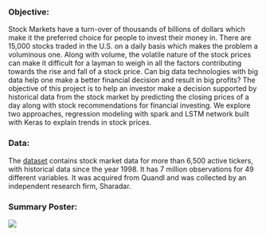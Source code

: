 ### Objective:
Stock Markets have a turn-over of thousands of billions of dollars which make it the preferred choice for people to invest their money in. There are 15,000 stocks traded in the U.S. on a daily basis which makes the problem a voluminous one. Along with volume, the volatile nature of the stock prices can make it difficult for a layman to weigh in all the factors contributing towards the rise and fall of a stock price. 
Can big data technologies with big data help one make a better financial decision and result in big profits? The objective of this project is to help an investor make a decision supported by historical data from the stock market by predicting the closing prices of a day along with stock recommendations for financial investing. We explore two approaches, regression modeling with spark and LSTM network built with Keras to explain trends in stock prices. 

### Data:
The [dataset](https://www.quandl.com/databases/SEP/data) contains stock market data for more than 6,500 active tickers, with historical data since the year 1998. It has 7 million observations for 49 different variables. It was acquired from Quandl and was collected by an independent research firm, Sharadar.

### Summary Poster:
![](https://user-images.githubusercontent.com/19489198/58372806-0d7c9f80-7ef1-11e9-982d-d289c4c8debb.jpg)
